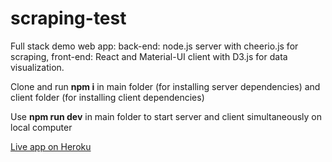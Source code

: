 # scraping-test

Full stack demo web app:
  back-end: node.js server with cheerio.js for scraping,
  front-end: React and Material-UI client with D3.js for data visualization.

Clone and run **npm i** in main folder (for installing server dependencies) and client folder (for installing client dependencies)

Use **npm run dev** in main folder to start server and client simultaneously on local computer

[Live app on Heroku](https://scraping-demo.herokuapp.com/)
